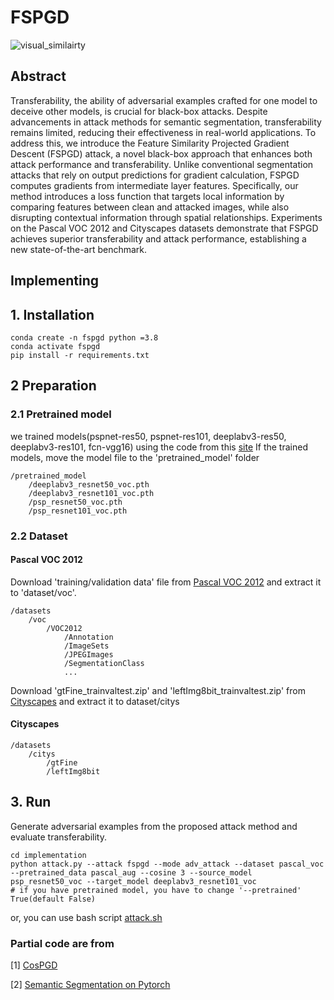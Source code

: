 # FSPGD


![visual_similairty](https://github.com/user-attachments/assets/30589627-5d48-4b54-afc4-7397f312be18)

## Abstract
Transferability, the ability of adversarial examples crafted for one model to deceive other models, is crucial for black-box attacks. Despite advancements in attack methods for semantic segmentation, transferability remains limited, reducing their effectiveness in real-world applications. To address this, we introduce the Feature Similarity Projected Gradient Descent (FSPGD) attack, a novel black-box approach that enhances both attack performance and transferability. Unlike conventional segmentation attacks that rely on output predictions for gradient calculation, FSPGD computes gradients from intermediate layer features. Specifically, our method introduces a loss function that targets local information by comparing features between clean and attacked images, while also disrupting contextual information through spatial relationships. Experiments on the Pascal VOC 2012 and Cityscapes datasets demonstrate that FSPGD achieves superior transferability and attack performance, establishing a new state-of-the-art benchmark.
## Implementing
## 1. Installation

```
conda create -n fspgd python =3.8
conda activate fspgd
pip install -r requirements.txt

```
## 2  Preparation
### 2.1 Pretrained model
we trained models(pspnet-res50, pspnet-res101, deeplabv3-res50, deeplabv3-res101, fcn-vgg16) using the code from this [site](https://github.com/Tramac/awesome-semantic-segmentation-pytorch)
If the trained models, move the model file to the 'pretrained_model' folder 
```
/pretrained_model
    /deeplabv3_resnet50_voc.pth
    /deeplabv3_resnet101_voc.pth
    /psp_resnet50_voc.pth
    /psp_resnet101_voc.pth
```
### 2.2 Dataset
####  Pascal VOC 2012
Download  'training/validation data' file from [Pascal VOC 2012](http://host.robots.ox.ac.uk/pascal/VOC/) and extract it to 'dataset/voc'.

```
/datasets
    /voc
        /VOC2012
            /Annotation
            /ImageSets
            /JPEGImages
            /SegmentationClass
            ...
```
Download 'gtFine_trainvaltest.zip' and 'leftImg8bit_trainvaltest.zip' from [Cityscapes](https://www.cityscapes-dataset.com/) 
and extract it to dataset/citys
#### Cityscapes
```
/datasets
    /citys 
        /gtFine
        /leftImg8bit
```

## 3. Run
Generate adversarial examples from the proposed attack method and evaluate transferability.

```
cd implementation
python attack.py --attack fspgd --mode adv_attack --dataset pascal_voc --pretrained_data pascal_aug --cosine 3 --source_model psp_resnet50_voc --target_model deeplabv3_resnet101_voc
# if you have pretrained model, you have to change '--pretrained' True(default False)
```
or, you can use bash script [attack.sh](implementation/attack.sh)


### Partial code are from

[1] [CosPGD](https://github.com/shashankskagnihotri/cospgd) 

[2] [Semantic Segmentation on Pytorch](https://github.com/Tramac/awesome-semantic-segmentation-pytorch)


